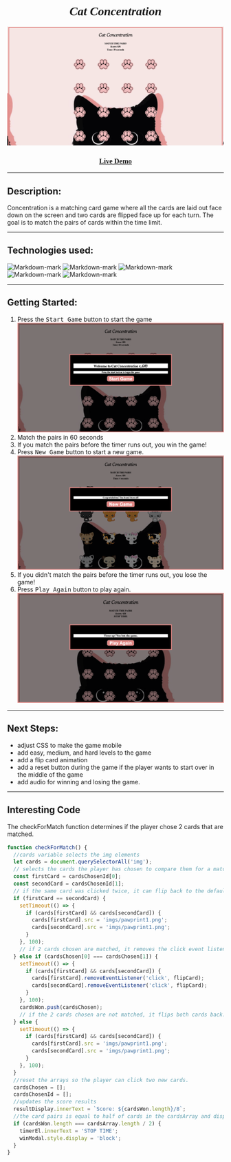 <main align="center" style="font-family: 'cursive'";>

# <strong><em> Cat Concentration </em></strong>

![Markdown-mark](imgs/gamescreenshot.png)

### [Live Demo](https://sally-kam.github.io/concentrationGame/) 

</main>

---

## Description: 
Concentration is a matching card game where all the cards are laid out face down on the screen and two cards are flipped face up for each turn. The goal is to match the pairs of cards within the time limit.

---

## Technologies used:
![Markdown-mark](https://img.shields.io/badge/JavaScript-F7DF1E?style=for-the-badge&logo=javascript&logoColor=black)
![Markdown-mark](https://img.shields.io/badge/HTML-239120?style=for-the-badge&logo=html5&logoColor=white)
![Markdown-mark](https://img.shields.io/badge/CSS-239120?&style=for-the-badge&logo=css3&logoColor=white)
![Markdown-mark](https://img.shields.io/badge/GitHub-100000?style=for-the-badge&logo=github&logoColor=white)
![Markdown-mark](https://img.shields.io/badge/Xcode-007ACC?style=for-the-badge&logo=Xcode&logoColor=white)

---

## Getting Started: 
1. Press the <kbd>Start Game</kbd> button to start the game
![Markdown-mark](imgs/startscreenshot.png)
2. Match the pairs in 60 seconds
3. If you match the pairs before the timer runs out, you win the game!
4. Press <kbd>New Game</kbd> button to start a new game.
![Markdown-mark](imgs/newgamescreenshot.png)
5. If you didn't match the pairs before the timer runs out, you lose the game!
6. Press <kbd>Play Again</kbd> button to play again.
![Markdown-mark](imgs/playagainscreenshot.png)

---

## Next Steps:

* adjust CSS to make the game mobile 
* add easy, medium, and hard levels to the game
* add a flip card animation
* add a reset button during the game if the player wants to start over in the middle of the game
* add audio for winning and losing the game.


---

## Interesting Code

The checkForMatch function determines if the player chose 2 cards that are matched. 

```js
function checkForMatch() {
  //cards variable selects the img elements
  let cards = document.querySelectorAll('img');
  // selects the cards the player has chosen to compare them for a match
  const firstCard = cardsChosenId[0];
  const secondCard = cardsChosenId[1];
  // if the same card was clicked twice, it can flip back to the default card
  if (firstCard == secondCard) {
    setTimeout(() => {
      if (cards[firstCard] && cards[secondCard]) {
        cards[firstCard].src = 'imgs/pawprint1.png';
        cards[secondCard].src = 'imgs/pawprint1.png';
      }
    }, 100);
    // if 2 cards chosen are matched, it removes the click event listener to lock them in the flipped image and keeps track of the matched card pairs by pushing.
  } else if (cardsChosen[0] === cardsChosen[1]) {
    setTimeout(() => {
      if (cards[firstCard] && cards[secondCard]) {
        cards[firstCard].removeEventListener('click', flipCard);
        cards[secondCard].removeEventListener('click', flipCard);
      }
    }, 100);
    cardsWon.push(cardsChosen);
    // if the 2 cards chosen are not matched, it flips both cards back.
  } else {
    setTimeout(() => {
      if (cards[firstCard] && cards[secondCard]) {
        cards[firstCard].src = 'imgs/pawprint1.png';
        cards[secondCard].src = 'imgs/pawprint1.png';
      }
    }, 100);
  }
  //reset the arrays so the player can click two new cards.
  cardsChosen = [];
  cardsChosenId = [];
  //updates the score results
  resultDisplay.innerText = `Score: ${cardsWon.length}/8`;
  //the card pairs is equal to half of cards in the cardsArray and displays the winning pop-up modal
  if (cardsWon.length === cardsArray.length / 2) {
    timerEl.innerText = 'STOP TIME';
    winModal.style.display = 'block';
  }
}
```













